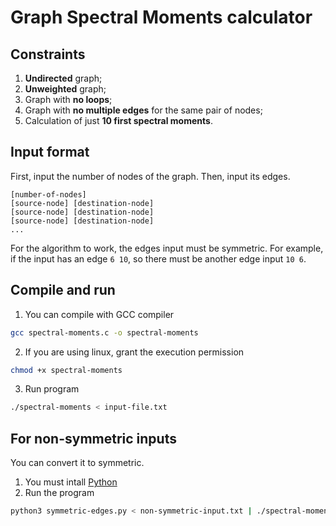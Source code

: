 # Graph Spectral Moments calculator

## Constraints

1. **Undirected** graph;
2. **Unweighted** graph;
3. Graph with **no loops**;
4. Graph with **no multiple edges** for the same pair of nodes;
5. Calculation of just **10 first spectral moments**.

## Input format

First, input the number of nodes of the graph. Then, input its edges.

```
[number-of-nodes]
[source-node] [destination-node]
[source-node] [destination-node]
[source-node] [destination-node]
...
```

For the algorithm to work, the edges input must be symmetric. For example, if the input has an edge `6 10`, so there must be another edge input `10 6`.

## Compile and run

1. You can compile with GCC compiler
```bash
gcc spectral-moments.c -o spectral-moments
```
2. If you are using linux, grant the execution permission 
```bash
chmod +x spectral-moments
```
3. Run program
```bash
./spectral-moments < input-file.txt
```

## For non-symmetric inputs

You can convert it to symmetric.

1. You must intall [Python](https://www.python.org/)
2. Run the program
```bash
python3 symmetric-edges.py < non-symmetric-input.txt | ./spectral-moments
```
